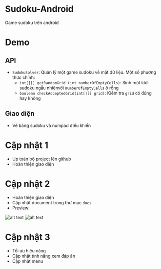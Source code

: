 # Sudoku-Android
Game sudoku trên android

# Demo 
## API
  - `SudokuSolver`: Quản lý một game sudoku về mặt dữ liệu. Một số phương thức chính:
      - `int[][] getRandomGrid (int numberOfEmptyCells)`: Sinh một lưới sudoku ngẫu nhiênvới `numberOfEmptyCells` ô rỗng
      - `boolean checkAcceptedGrid(int[][] grid)`: Kiểm tra `grid` có đúng hay không
## Giao diện
  - Vẽ bảng sudoku và numpad điều khiển
# Cập nhật 1
- Up toàn bộ project lên github
- Hoàn thiện giao diện
# Cập nhật 2
- Hoàn thiện giao diện
- Cập nhật document trong thư mục `docs`
- Preview:

![alt text](https://github.com/tuananhcnt55vmu/Sudoku-Android/blob/master/preview/game_activity.png)
![alt text](https://github.com/tuananhcnt55vmu/Sudoku-Android/blob/master/preview/menu.png)

# Cập nhật 3
- Tối ưu hiệu năng
- Cập nhật tính năng xem đáp án
- Cập nhật menu
